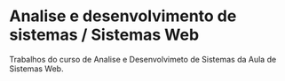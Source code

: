 # Analise e desenvolvimento de sistemas / Sistemas Web
Trabalhos do curso de Analise e Desenvolvimeto de Sistemas da Aula de Sistemas Web.
